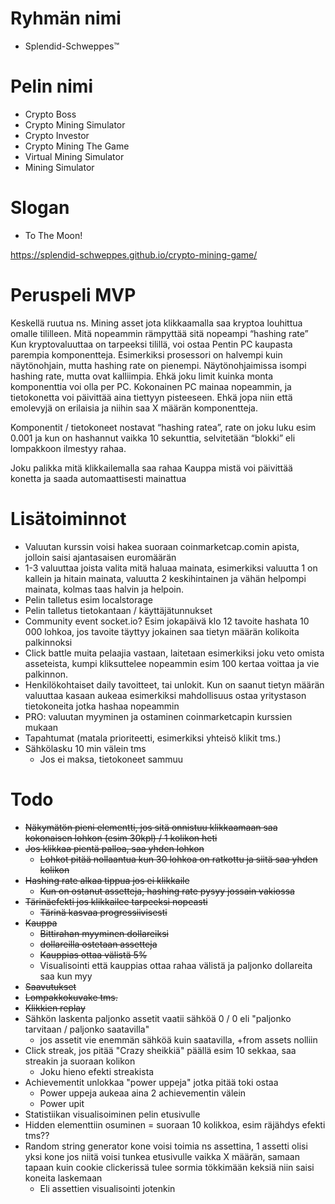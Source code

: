 # Ryhmän nimi
* Splendid-Schweppes™

# Pelin nimi
* Crypto Boss
* Crypto Mining Simulator
* Crypto Investor
* Crypto Mining The Game
* Virtual Mining Simulator
* Mining Simulator

# Slogan
* To The Moon!

https://splendid-schweppes.github.io/crypto-mining-game/

# Peruspeli MVP

Keskellä ruutua ns. Mining asset jota klikkaamalla saa kryptoa louhittua omalle tililleen. Mitä nopeammin rämpyttää sitä nopeampi “hashing rate” Kun kryptovaluuttaa on tarpeeksi tilillä, voi ostaa Pentin PC kaupasta parempia komponentteja. Esimerkiksi prosessori on halvempi kuin näytönohjain, mutta hashing rate on pienempi. Näytönohjaimissa isompi hashing rate, mutta ovat kalliimpia. Ehkä joku limit kuinka monta komponenttia voi olla per PC. Kokonainen PC mainaa nopeammin, ja tietokonetta voi päivittää aina tiettyyn pisteeseen. Ehkä jopa niin että emolevyjä on erilaisia ja niihin saa X määrän komponentteja.

Komponentit / tietokoneet nostavat “hashing ratea”, rate on joku luku esim 0.001 ja kun on hashannut vaikka 10 sekunttia, selvitetään “blokki” eli lompakkoon ilmestyy rahaa.

Joku palikka mitä klikkailemalla saa rahaa
Kauppa mistä voi päivittää konetta ja saada automaattisesti mainattua

# Lisätoiminnot

* Valuutan kurssin voisi hakea suoraan coinmarketcap.comin apista, jolloin saisi ajantasaisen euromäärän
* 1-3 valuuttaa joista valita mitä haluaa mainata, esimerkiksi valuutta 1 on kallein ja hitain mainata, valuutta 2 keskihintainen ja vähän helpompi mainata, kolmas taas halvin ja helpoin.
* Pelin talletus esim localstorage
* Pelin talletus tietokantaan / käyttäjätunnukset
* Community event socket.io? Esim jokapäivä klo 12 tavoite hashata 10 000 lohkoa, jos tavoite täyttyy jokainen saa tietyn määrän kolikoita palkinnoksi
* Click battle muita pelaajia vastaan, laitetaan esimerkiksi joku veto omista asseteista, kumpi kliksuttelee nopeammin esim 100 kertaa voittaa ja vie palkinnon.
* Henkilökohtaiset daily tavoitteet, tai unlokit. Kun on saanut tietyn määrän valuuttaa kasaan aukeaa esimerkiksi mahdollisuus ostaa yritystason tietokoneita jotka hashaa nopeammin
* PRO: valuutan myyminen ja ostaminen coinmarketcapin kurssien mukaan
* Tapahtumat (matala prioriteetti, esimerkiksi yhteisö klikit tms.)
* Sähkölasku 10 min välein tms
  * Jos ei maksa, tietokoneet sammuu

# Todo

* ~~Näkymätön pieni elementti, jos sitä onnistuu klikkaamaan saa kokonaisen lohkon (esim 30kpl) / 1 kolikon heti~~
* ~~Jos klikkaa pientä palloa, saa yhden lohkon~~
  * ~~Lohkot pitää nollaantua kun 30 lohkoa on ratkottu ja siitä saa yhden kolikon~~
* ~~Hashing rate alkaa tippua jos ei klikkaile~~
  * ~~Kun on ostanut assetteja, hashing rate pysyy jossain vakiossa~~
* ~~Tärinäefekti jos klikkailee tarpeeksi nopeasti~~
  * ~~Tärinä kasvaa progressiivisesti~~
* ~~Kauppa~~
  * ~~Bittirahan myyminen dollareiksi~~
  * ~~dollareilla ostetaan assetteja~~
  * ~~Kauppias ottaa välistä 5%~~
  * Visualisointi että kauppias ottaa rahaa välistä ja paljonko dollareita saa kun myy
* ~~Saavutukset~~
* ~~Lompakkokuvake tms.~~
* ~~Klikkien replay~~
* Sähkön laskenta paljonko assetit vaatii sähköä 0 / 0 eli "paljonko tarvitaan / paljonko saatavilla"
  * jos assetit vie enemmän sähköä kuin saatavilla, +from assets nolliin
* Click streak, jos pitää "Crazy sheikkiä" päällä esim 10 sekkaa, saa streakin ja suoraan kolikon
  * Joku hieno efekti streakista
* Achievementit unlokkaa "power uppeja" jotka pitää toki ostaa
  * Power uppeja aukeaa aina 2 achievementin välein
  * Power upit
* Statistiikan visualisoiminen pelin etusivulle
* Hidden elementtiin osuminen = suoraan 10 kolikkoa, esim räjähdys efekti tms??
* Random string generator kone voisi toimia ns assettina, 1 assetti olisi yksi kone jos niitä voisi tunkea etusivulle vaikka X määrän, samaan tapaan kuin cookie clickerissä tulee sormia tökkimään keksiä niin saisi koneita laskemaan
  * Eli assettien visualisointi jotenkin
